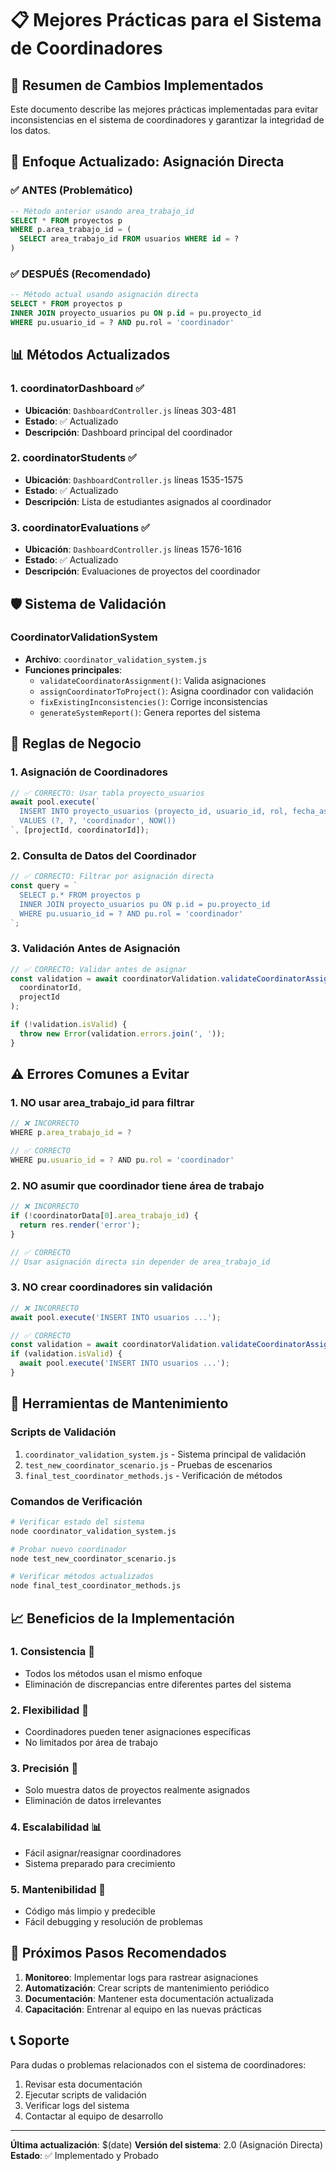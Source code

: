 # 📋 Mejores Prácticas para el Sistema de Coordinadores

## 🎯 Resumen de Cambios Implementados

Este documento describe las mejores prácticas implementadas para evitar inconsistencias en el sistema de coordinadores y garantizar la integridad de los datos.

## 🔄 Enfoque Actualizado: Asignación Directa

### ✅ **ANTES (Problemático)**
```sql
-- Método anterior usando area_trabajo_id
SELECT * FROM proyectos p 
WHERE p.area_trabajo_id = (
  SELECT area_trabajo_id FROM usuarios WHERE id = ?
)
```

### ✅ **DESPUÉS (Recomendado)**
```sql
-- Método actual usando asignación directa
SELECT * FROM proyectos p
INNER JOIN proyecto_usuarios pu ON p.id = pu.proyecto_id
WHERE pu.usuario_id = ? AND pu.rol = 'coordinador'
```

## 📊 Métodos Actualizados

### 1. **coordinatorDashboard** ✅
- **Ubicación**: `DashboardController.js` líneas 303-481
- **Estado**: ✅ Actualizado
- **Descripción**: Dashboard principal del coordinador

### 2. **coordinatorStudents** ✅
- **Ubicación**: `DashboardController.js` líneas 1535-1575
- **Estado**: ✅ Actualizado
- **Descripción**: Lista de estudiantes asignados al coordinador

### 3. **coordinatorEvaluations** ✅
- **Ubicación**: `DashboardController.js` líneas 1576-1616
- **Estado**: ✅ Actualizado
- **Descripción**: Evaluaciones de proyectos del coordinador

## 🛡️ Sistema de Validación

### **CoordinatorValidationSystem**
- **Archivo**: `coordinator_validation_system.js`
- **Funciones principales**:
  - `validateCoordinatorAssignment()`: Valida asignaciones
  - `assignCoordinatorToProject()`: Asigna coordinador con validación
  - `fixExistingInconsistencies()`: Corrige inconsistencias
  - `generateSystemReport()`: Genera reportes del sistema

## 📝 Reglas de Negocio

### 1. **Asignación de Coordinadores**
```javascript
// ✅ CORRECTO: Usar tabla proyecto_usuarios
await pool.execute(`
  INSERT INTO proyecto_usuarios (proyecto_id, usuario_id, rol, fecha_asignacion)
  VALUES (?, ?, 'coordinador', NOW())
`, [projectId, coordinatorId]);
```

### 2. **Consulta de Datos del Coordinador**
```javascript
// ✅ CORRECTO: Filtrar por asignación directa
const query = `
  SELECT p.* FROM proyectos p
  INNER JOIN proyecto_usuarios pu ON p.id = pu.proyecto_id
  WHERE pu.usuario_id = ? AND pu.rol = 'coordinador'
`;
```

### 3. **Validación Antes de Asignación**
```javascript
// ✅ CORRECTO: Validar antes de asignar
const validation = await coordinatorValidation.validateCoordinatorAssignment(
  coordinatorId, 
  projectId
);

if (!validation.isValid) {
  throw new Error(validation.errors.join(', '));
}
```

## ⚠️ Errores Comunes a Evitar

### 1. **NO usar area_trabajo_id para filtrar**
```javascript
// ❌ INCORRECTO
WHERE p.area_trabajo_id = ?

// ✅ CORRECTO
WHERE pu.usuario_id = ? AND pu.rol = 'coordinador'
```

### 2. **NO asumir que coordinador tiene área de trabajo**
```javascript
// ❌ INCORRECTO
if (!coordinatorData[0].area_trabajo_id) {
  return res.render('error');
}

// ✅ CORRECTO
// Usar asignación directa sin depender de area_trabajo_id
```

### 3. **NO crear coordinadores sin validación**
```javascript
// ❌ INCORRECTO
await pool.execute('INSERT INTO usuarios ...');

// ✅ CORRECTO
const validation = await coordinatorValidation.validateCoordinatorAssignment();
if (validation.isValid) {
  await pool.execute('INSERT INTO usuarios ...');
}
```

## 🔧 Herramientas de Mantenimiento

### **Scripts de Validación**
1. `coordinator_validation_system.js` - Sistema principal de validación
2. `test_new_coordinator_scenario.js` - Pruebas de escenarios
3. `final_test_coordinator_methods.js` - Verificación de métodos

### **Comandos de Verificación**
```bash
# Verificar estado del sistema
node coordinator_validation_system.js

# Probar nuevo coordinador
node test_new_coordinator_scenario.js

# Verificar métodos actualizados
node final_test_coordinator_methods.js
```

## 📈 Beneficios de la Implementación

### 1. **Consistencia** 🎯
- Todos los métodos usan el mismo enfoque
- Eliminación de discrepancias entre diferentes partes del sistema

### 2. **Flexibilidad** 🔄
- Coordinadores pueden tener asignaciones específicas
- No limitados por área de trabajo

### 3. **Precisión** 🎯
- Solo muestra datos de proyectos realmente asignados
- Eliminación de datos irrelevantes

### 4. **Escalabilidad** 📊
- Fácil asignar/reasignar coordinadores
- Sistema preparado para crecimiento

### 5. **Mantenibilidad** 🔧
- Código más limpio y predecible
- Fácil debugging y resolución de problemas

## 🚀 Próximos Pasos Recomendados

1. **Monitoreo**: Implementar logs para rastrear asignaciones
2. **Automatización**: Crear scripts de mantenimiento periódico
3. **Documentación**: Mantener esta documentación actualizada
4. **Capacitación**: Entrenar al equipo en las nuevas prácticas

## 📞 Soporte

Para dudas o problemas relacionados con el sistema de coordinadores:
1. Revisar esta documentación
2. Ejecutar scripts de validación
3. Verificar logs del sistema
4. Contactar al equipo de desarrollo

---

**Última actualización**: $(date)
**Versión del sistema**: 2.0 (Asignación Directa)
**Estado**: ✅ Implementado y Probado